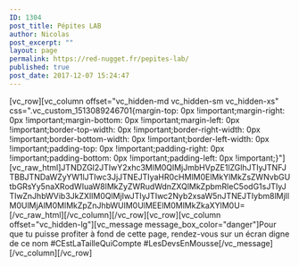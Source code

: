 ```yaml
---
ID: 1304
post_title: Pépites LAB
author: Nicolas
post_excerpt: ""
layout: page
permalink: https://red-nugget.fr/pepites-lab/
published: true
post_date: 2017-12-07 15:24:47
---
```

[vc_row][vc_column offset="vc_hidden-md vc_hidden-sm vc_hidden-xs" css=".vc_custom_1513089246701{margin-top: 0px !important;margin-right: 0px !important;margin-bottom: 0px !important;margin-left: 0px !important;border-top-width: 0px !important;border-right-width: 0px !important;border-bottom-width: 0px !important;border-left-width: 0px !important;padding-top: 0px !important;padding-right: 0px !important;padding-bottom: 0px !important;padding-left: 0px !important;}"][vc_raw_html]JTNDZGl2JTIwY2xhc3MlM0QlMjJmbHVpZE1lZGlhJTIyJTNFJTBBJTNDaWZyYW1lJTIwc3JjJTNEJTIyaHR0cHMlM0ElMkYlMkZsZWNvbGUtbGRsYy5naXRodWIuaW8lMkZyZWRudWdnZXQlMkZpbmRleC5odG1sJTIyJTIwZnJhbWVib3JkZXIlM0QlMjIwJTIyJTIwc2Nyb2xsaW5nJTNEJTIybm8lMjIlM0UlMjAlM0MlMkZpZnJhbWUlM0UlMEElM0MlMkZkaXYlM0U=[/vc_raw_html][/vc_column][/vc_row][vc_row][vc_column offset="vc_hidden-lg"][vc_message message_box_color="danger"]Pour que tu puisse profiter à fond de cette page, rendez-vous sur un écran digne de ce nom #CEstLaTailleQuiCompte #LesDevsEnMousse[/vc_message][/vc_column][/vc_row]